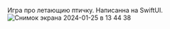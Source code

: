 Игра про летающию птичку. Написанна на SwiftUI.![Снимок экрана 2024-01-25 в 13 44 38](https://github.com/romazan26/The-adventures-of-a-bird/assets/130604263/e2f66a9c-390b-4f0a-8f1e-1d9204a92d4f)
